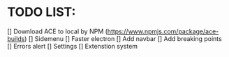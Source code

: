 # TODO LIST:

[] Download ACE to local by NPM (https://www.npmjs.com/package/ace-builds)
[] Sidemenu
[] Faster electron
[] Add navbar
[] Add breaking points
[] Errors alert
[] Settings
[] Extenstion system